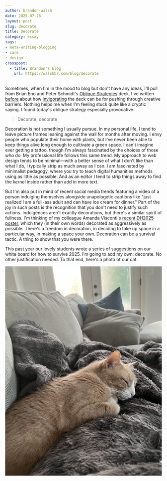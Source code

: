 ```yaml
---
author: brandon-walsh
date: 2025-07-28
layout: post
slug: decorate
title: Decorate
category: essay
tags:
- meta-writing-blogging
- care
- design
crosspost:
  - title: Brandon's blog
    url: https://walshbr.com/blog/decorate
---
```

Sometimes, when I'm in the mood to blog but don't have any ideas, I'll pull from Brian Eno and Peter Schmidt's [Oblique Strategies](https://stoney.sb.org/eno/oblique.html) deck. I've written [before](https://walshbr.com/blog/dream-math/) about how [invigorating](https://walshbr.com/blog/oblique-digital-pedagogy/) the deck can be for pushing through creative barriers. Nothing helps me when I'm feeling stuck quite like a cryptic saying. I found today's oblique strategy especially provocative: 

> Decorate, decorate

Decoration is not something I usually pursue. In my personal life, I tend to leave picture frames leaning against the wall for months after moving. I envy people who populate their home with plants, but I've never been able to keep things alive long enough to cultivate a green space. I can't imagine ever getting a tattoo, though I'm always fascinated by the choices of those who do. My professional life follows this same trend. My approach to web design tends to be minimal—with a better sense of what I don't like than what I do, I typically strip as much away as I can. I am fascinated by minimalist pedagogy, where you try to teach digital humanities methods using as little as possible. And as an editor I tend to strip things away to find the kernel inside rather than add in more text.

But I'm also put in mind of recent social media trends featuring a video of a person indulging themselves alongside unapologetic captions like "just realized I am a full-ass adult and can have ice cream for dinner." Part of the joy in such posts is the recognition that you don't need to justify such actions. Indulgences aren't exactly decorations, but there's a similar spirit of fullness. I'm thinking of my colleague Amanda Visconti's [recent DH2025 poster](https://scholarslab.lib.virginia.edu/blog/dh2025-zinebakery-poster/), which they (in their own words) decorated as aggressively as possible. There's a freedom in decoration, in deciding to take up space in a particular way, in making a space your own. Decoration can be a survival tactic. A thing to show that you were there. 

This past year our lovely students wrote a series of suggestions on our white board for how to survive 2025. I'm going to add my own: decorate. No other justification needed. To that end, here's a photo of our cat. 

![Photo of an orange cat sleeping](/assets/post-media/decorate/biscuit.jpeg)
